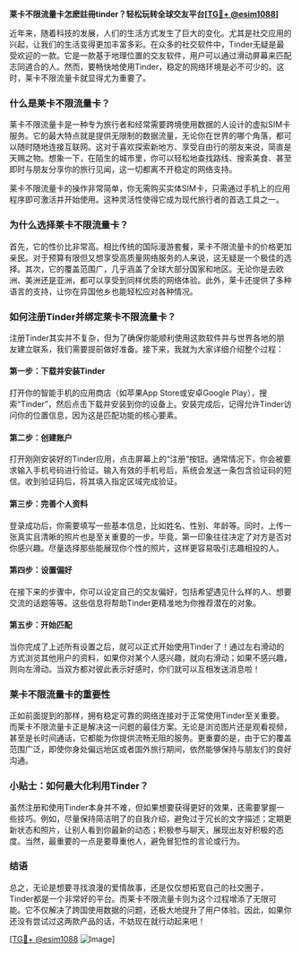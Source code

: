 **莱卡不限流量卡怎麽註冊tinder？轻松玩转全球交友平台[[TG💪+ @esim1088](https://t.me/s/esim1088)]**

近年来，随着科技的发展，人们的生活方式发生了巨大的变化。尤其是社交应用的兴起，让我们的生活变得更加丰富多彩。在众多的社交软件中，Tinder无疑是最受欢迎的一款。它是一款基于地理位置的交友软件，用户可以通过滑动屏幕来匹配志同道合的人。然而，要畅快地使用Tinder，稳定的网络环境是必不可少的。这时，莱卡不限流量卡就显得尤为重要了。

### **什么是莱卡不限流量卡？**

莱卡不限流量卡是一种专为旅行者和经常需要跨境使用数据的人设计的虚拟SIM卡服务。它的最大特点就是提供无限制的数据流量，无论你在世界的哪个角落，都可以随时随地连接互联网。这对于喜欢探索新地方、享受自由行的朋友来说，简直是天赐之物。想象一下，在陌生的城市里，你可以轻松地查找路线、搜索美食、甚至即时与朋友分享你的旅行见闻，这一切都离不开稳定的网络支持。

莱卡不限流量卡的操作非常简单，你无需购买实体SIM卡，只需通过手机上的应用程序即可激活并开始使用。这种灵活性使得它成为现代旅行者的首选工具之一。

### **为什么选择莱卡不限流量卡？**

首先，它的性价比非常高。相比传统的国际漫游套餐，莱卡不限流量卡的价格更加亲民。对于预算有限但又想享受高质量网络服务的人来说，这无疑是一个极佳的选择。其次，它的覆盖范围广，几乎涵盖了全球大部分国家和地区。无论你是去欧洲、美洲还是亚洲，都可以享受到同样优质的网络体验。此外，莱卡还提供了多种语言的支持，让你在异国他乡也能轻松应对各种情况。

### **如何注册Tinder并绑定莱卡不限流量卡？**

注册Tinder其实并不复杂，但为了确保你能顺利使用这款软件并与世界各地的朋友建立联系，我们需要提前做好准备。接下来，我就为大家详细介绍整个过程：

#### **第一步：下载并安装Tinder**
打开你的智能手机的应用商店（如苹果App Store或安卓Google Play），搜索“Tinder”，然后点击下载并安装到你的设备上。安装完成后，记得允许Tinder访问你的位置信息，因为这是匹配功能的核心要素。

#### **第二步：创建账户**
打开刚刚安装好的Tinder应用，点击屏幕上的“注册”按钮。通常情况下，你会被要求输入手机号码进行验证。输入有效的手机号后，系统会发送一条包含验证码的短信。收到验证码后，将其填入指定区域完成验证。

#### **第三步：完善个人资料**
登录成功后，你需要填写一些基本信息，比如姓名、性别、年龄等。同时，上传一张真实且清晰的照片也是至关重要的一步。毕竟，第一印象往往决定了对方是否对你感兴趣。尽量选择那些能展现你个性的照片，这样更容易吸引志趣相投的人。

#### **第四步：设置偏好**
在接下来的步骤中，你可以设定自己的交友偏好，包括希望遇见什么样的人、想要交流的话题等等。这些信息将帮助Tinder更精准地为你推荐潜在的对象。

#### **第五步：开始匹配**
当你完成了上述所有设置之后，就可以正式开始使用Tinder了！通过左右滑动的方式浏览其他用户的资料，如果你对某个人感兴趣，就向右滑动；如果不感兴趣，则向左滑动。当双方都对彼此表示好感时，你们就可以互相发送消息啦！

### **莱卡不限流量卡的重要性**

正如前面提到的那样，拥有稳定可靠的网络连接对于正常使用Tinder至关重要。而莱卡不限流量卡正是解决这一问题的最佳方案。无论是浏览图片还是观看视频，甚至是长时间通话，它都能为你提供流畅无阻的服务。更重要的是，由于它的覆盖范围广泛，即使你身处偏远地区或者国外旅行期间，依然能够保持与朋友们的良好沟通。

### **小贴士：如何最大化利用Tinder？**

虽然注册和使用Tinder本身并不难，但如果想要获得更好的效果，还需要掌握一些技巧。例如，尽量保持简洁明了的自我介绍，避免过于冗长的文字描述；定期更新状态和照片，让别人看到你最新的动态；积极参与聊天，展现出友好积极的态度。当然，最重要的一点是要尊重他人，避免冒犯性的言论或行为。

### **结语**

总之，无论是想要寻找浪漫的爱情故事，还是仅仅想拓宽自己的社交圈子，Tinder都是一个非常好的平台。而莱卡不限流量卡则为这个过程增添了无限可能。它不仅解决了跨国使用数据的问题，还极大地提升了用户体验。因此，如果你还没有尝试过这两款产品的话，不妨现在就行动起来吧！

[[TG💪+ @esim1088](https://t.me/s/esim1088) ![Image](https://i.postimg.cc/4NQfJmqS/Snipaste-2025-05-13-00-14-12.png)]